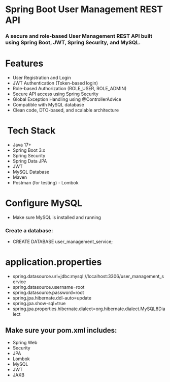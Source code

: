 # Spring Boot User Management REST API

### A secure and role-based User Management REST API built using Spring Boot, JWT, Spring Security, and MySQL.

# Features
- User Registration and Login  
- JWT Authentication (Token-based login)  
- Role-based Authorization (ROLE_USER, ROLE_ADMIN)  
- Secure API access using Spring Security  
- Global Exception Handling using @ControllerAdvice  
- Compatible with MySQL database  
- Clean code, DTO-based, and scalable architecture

#  Tech Stack
- Java 17+
- Spring Boot 3.x
- Spring Security
- Spring Data JPA
- JWT
- MySQL Database
- Maven
- Postman (for testing)
- Lombok

# Configure MySQL
- Make sure MySQL is installed and running
 
### Create a database:
- CREATE DATABASE user_management_service;

# application.properties
- spring.datasource.url=jdbc:mysql://localhost:3306/user_management_service
- spring.datasource.username=root
- spring.datasource.password=root
- spring.jpa.hibernate.ddl-auto=update
- spring.jpa.show-sql=true
- spring.jpa.properties.hibernate.dialect=org.hibernate.dialect.MySQL8Dialect

## Make sure your pom.xml includes:
- Spring Web
- Security
- JPA
- Lombok
- MySQL
- JWT
- JAXB

